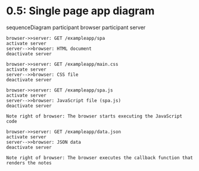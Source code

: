 # 0.5: Single page app diagram

sequenceDiagram
participant browser
participant server

    browser->>server: GET /exampleapp/spa
    activate server
    server-->>browser: HTML document
    deactivate server

    browser->>server: GET /exampleapp/main.css
    activate server
    server-->>browser: CSS file
    deactivate server

    browser->>server: GET /exampleapp/spa.js
    activate server
    server-->>browser: JavaScript file (spa.js)
    deactivate server

    Note right of browser: The browser starts executing the JavaScript code

    browser->>server: GET /exampleapp/data.json
    activate server
    server-->>browser: JSON data
    deactivate server

    Note right of browser: The browser executes the callback function that renders the notes
